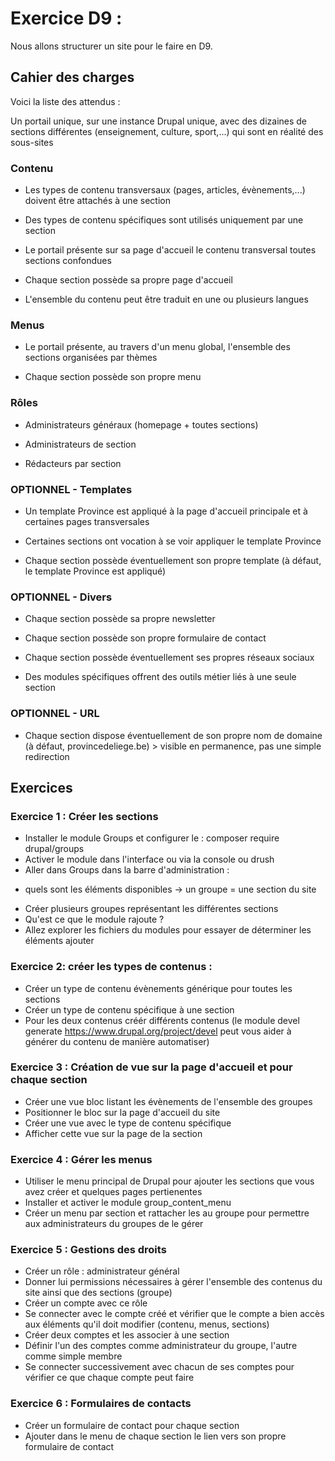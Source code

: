 # Exercice D9 : 

Nous allons structurer un site pour le faire en D9.

## Cahier des charges

Voici la liste des attendus : 

Un portail unique, sur une instance Drupal unique, avec des dizaines de sections différentes (enseignement, culture, sport,...) qui sont en réalité des sous-sites

### Contenu

- Les types de contenu transversaux (pages, articles, évènements,...) doivent être attachés à une section

- Des types de contenu spécifiques sont utilisés uniquement par une section

- Le portail présente sur sa page d'accueil le contenu transversal toutes sections confondues

- Chaque section possède sa propre page d'accueil

- L'ensemble du contenu peut être traduit en une ou plusieurs langues

### Menus

- Le portail présente, au travers d'un menu global, l'ensemble des sections organisées par thèmes

- Chaque section possède son propre menu

### Rôles

- Administrateurs généraux (homepage + toutes sections)

- Administrateurs de section

- Rédacteurs par section

### OPTIONNEL - Templates

- Un template Province est appliqué à la page d'accueil principale et à certaines pages transversales

- Certaines sections ont vocation à se voir appliquer le template Province

- Chaque section possède éventuellement son propre template (à défaut, le template Province est appliqué)

### OPTIONNEL - Divers

- Chaque section possède sa propre newsletter

- Chaque section possède son propre formulaire de contact

- Chaque section possède éventuellement ses propres réseaux sociaux

- Des modules spécifiques offrent des outils métier liés à une seule section

### OPTIONNEL - URL

- Chaque section dispose éventuellement de son propre nom de domaine (à défaut, provincedeliege.be) > visible en permanence, pas une simple redirection

## Exercices

### Exercice 1 : Créer les sections
* Installer le module Groups et configurer le :
composer require drupal/groups 
* Activer le module dans l'interface ou via la console ou drush
* Aller dans Groups dans la barre d'administration : 
- quels sont les éléments disponibles
-> un groupe = une section du site
* Créer plusieurs groupes représentant les différentes sections
* Qu'est ce que le module rajoute ?
* Allez explorer les fichiers du modules pour essayer de déterminer les éléments ajouter

### Exercice 2: créer les types de contenus :
* Créer un type de contenu évènements  générique pour toutes les sections
* Créer un type de contenu spécifique à une section 
* Pour les deux contenus créér différents contenus (le module devel generate https://www.drupal.org/project/devel peut vous aider à générer du contenu de manière automatiser)

### Exercice 3  : Création de vue sur la page d'accueil et pour chaque section
* Créer une vue bloc listant les évènements de l'ensemble des groupes
* Positionner le bloc sur la page d'accueil du site
* Créer une vue avec le type de contenu spécifique 
* Afficher cette vue sur la page de la section


### Exercice 4 : Gérer les menus 
* Utiliser le menu principal de Drupal pour ajouter les sections que vous avez créer et quelques pages pertienentes
* Installer et activer le module group_content_menu
* Créer un menu par section et rattacher les au groupe pour permettre aux administrateurs du groupes de le gérer

### Exercice 5 : Gestions des droits 
* Créer un rôle : administrateur général
* Donner lui permissions nécessaires à gérer l'ensemble des contenus du site ainsi que des sections (groupe)
* Créer un compte avec ce rôle
* Se connecter avec le compte créé et vérifier que le compte a bien accès aux éléments qu'il doit modifier (contenu, menus, sections)
* Créer deux comptes et les associer à une section
* Définir l'un des comptes comme administrateur du groupe, l'autre comme simple membre
* Se connecter successivement avec chacun de ses comptes pour vérifier ce que chaque compte peut faire

### Exercice 6 : Formulaires de contacts
* Créer un formulaire de contact pour chaque section 
* Ajouter dans le menu de chaque section le lien vers son propre formulaire de contact





